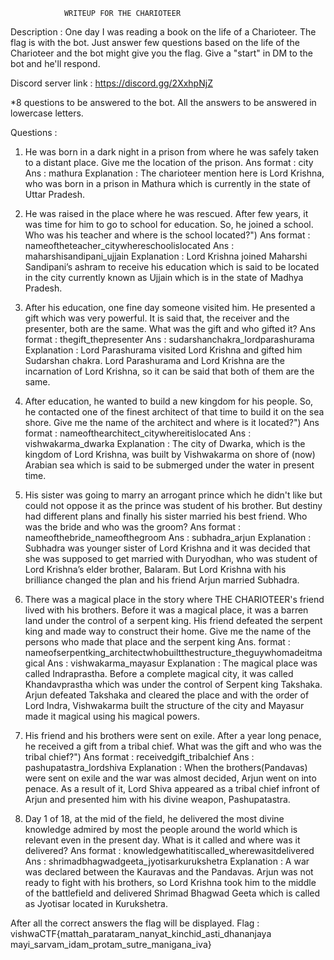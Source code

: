 			    WRITEUP FOR THE CHARIOTEER 

Description : One day I was reading a book on the life of a Charioteer. 
The flag is with the bot. 
Just answer few questions based on the life of the Charioteer and the bot might give you the flag.
Give a "start" in DM to the bot and he'll respond.

Discord server link : https://discord.gg/2XxhpNjZ

*8 questions to be answered to the bot. All the answers to be answered in lowercase letters.

Questions : 
1)	He was born in a dark night in a prison from where he was safely taken to a distant place. Give me the location of the prison.
Ans format : city
Ans : mathura
Explanation : The charioteer mention here is Lord Krishna, who was born in a prison in Mathura which is currently in the state of Uttar Pradesh.

2)	He was raised in the place where he was rescued. After few years, it was time for him to go to school for education. So, he joined a school. Who was his teacher and where is the school located?")
Ans format : nameoftheteacher_citywhereschoolislocated
Ans : maharshisandipani_ujjain
Explanation : Lord Krishna joined Maharshi Sandipani’s ashram to receive his education which is said to be located in the city currently known as Ujjain which is in the state of Madhya Pradesh.

3)	After his education, one fine day someone visited him. He presented a gift which was very powerful. It is said that, the receiver and the presenter, both are the same. What was the gift and who gifted it?
Ans format : thegift_thepresenter
Ans : sudarshanchakra_lordparashurama
Explanation : Lord Parashurama visited Lord Krishna and gifted him Sudarshan chakra. Lord Parashurama and Lord Krishna are the incarnation of Lord Krishna, so it can be said that both of them are the same.

4) After education, he wanted to build a new kingdom for his people. So, he contacted one of the finest architect of that time to build it on the sea shore. Give me the name of the architect and where is it located?")
Ans format : nameofthearchitect_citywhereitislocated
Ans : vishwakarma_dwarka
Explanation : The city of Dwarka, which is the kingdom of Lord Krishna, was built by Vishwakarma on shore of (now) Arabian sea which is said to be  submerged under the water in present time.

5) His sister was going to marry an arrogant prince which he didn't like but could not oppose it as the prince was student of his brother. But destiny had different plans and finally his sister married his best friend. Who was the bride and who was the groom?
Ans format : nameofthebride_nameofthegroom
Ans : subhadra_arjun
Explanation : Subhadra was younger sister of Lord Krishna and it was decided that she was supposed to get married with Duryodhan, who was student of Lord Krishna’s elder brother, Balaram. But Lord Krishna with his brilliance changed the plan and his friend Arjun married Subhadra.


6)	There was a magical place in the story where THE CHARIOTEER's friend lived with his brothers. Before it was a magical place, it was a barren land under the control of a serpent king. His friend defeated the serpent king and made way to construct their home. Give me the name of the persons who made that place and the serpent king
Ans. format : nameofserpentking_architectwhobuiltthestructure_theguywhomadeitmagical
Ans : vishwakarma_mayasur
Explanation : The magical place was called Indraprastha. Before a complete magical city, it was called Khandavprastha which was under the control of Serpent king Takshaka. Arjun defeated Takshaka and cleared the place and with the order of Lord Indra, Vishwakarma built the structure of the city and Mayasur made it magical using his magical powers.


7)	His friend and his brothers were sent on exile. After a year long penace, he received a gift from a tribal chief. What was the gift and who was the tribal chief?") 
Ans format : receivedgift_tribalchief
Ans : pashupatastra_lordshiva
Explanation : When the brothers(Pandavas) were sent on exile and the war was almost decided, Arjun went on into penace. As a result of it, Lord Shiva appeared as a tribal chief infront of Arjun and presented him with his divine weapon, Pashupatastra.

8)	Day 1 of 18, at the mid of the field, he delivered the most divine knowledge admired by most the people around the world which is relevant even in the present day. What is it called and where was it delivered? 
Ans format : knowledgewhatitiscalled_wherewasitdelivered
Ans : shrimadbhagwadgeeta_jyotisarkurukshetra
Explanation : A war was declared between the Kauravas and the Pandavas. Arjun was not ready to fight with his brothers, so Lord Krishna took him to the middle of the battlefield and delivered Shrimad Bhagwad Geeta which is called as Jyotisar located in Kurukshetra.

After all the correct answers the flag will be displayed.
Flag : vishwaCTF{mattah_parataram_nanyat_kinchid_asti_dhananjaya mayi_sarvam_idam_protam_sutre_manigana_iva}
